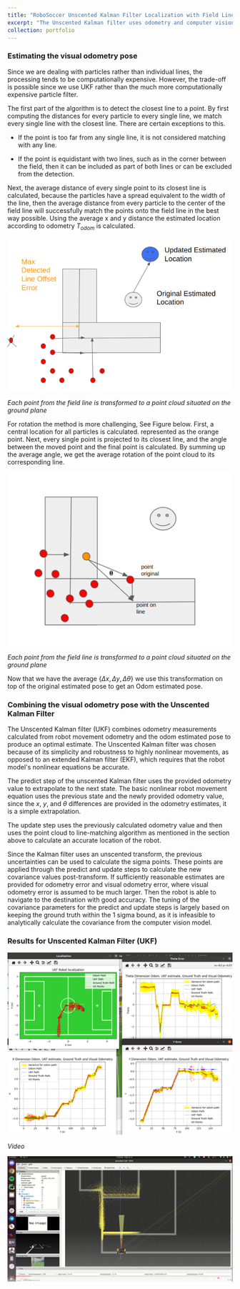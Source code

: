 ```yaml
---
title: "RoboSoccer Unscented Kalman Filter Localization with Field Line Observations (2022-2023)"
excerpt: "The Unscented Kalman filter uses odometry and computer vision to calculate an optimal estimate of the robot's location and navigate accurately to the destination, with tuning of the covariance parameters based on keeping the ground truth within the 1 sigma bound.<br/><img src='/images/ukf.png' height='300' width='500' >"
collection: portfolio
---
```


### Estimating the visual odometry pose

Since we are dealing with particles rather than individual lines, the processing tends to be computationally expensive. However, the trade-off is possible since we use UKF rather than the much more computationally expensive particle filter.

The first part of the algorithm is to detect the closest line to a point. By first computing the distances for every particle to every single line, we match every single line with the closest line. There are certain exceptions to this.

- If the point is too far from any single line, it is not considered matching with any line.

- If the point is equidistant with two lines, such as in the corner between the field, then it can be included as part of both lines or can be excluded from the detection.

Next, the average distance of every single point to its closest line is calculated, because the particles have a spread equivalent to the width of the line, then the average distance from every particle to the center of the field line will successfully match the points onto the field line in the best way possible. Using the average x and y distance the estimated location according to odometry $T_{odom}$ is calculated.


<p align="center">
<img src='/images/point_to_line_filter.png' width="600"/>
</p>
<p>
    <em>Each point from the field line is transformed to a point cloud situated on the ground plane</em>
</p>

For rotation the method is more challenging, See Figure below. First, a central location for all particles is calculated. represented as the orange point. Next, every single point is projected to its closest line, and the angle between the moved point and the final point is calculated. By summing up the average angle, we get the average rotation of the point cloud to its corresponding line.

<p align="center">
<img src='/images/angular_rotation.png' width="600"/>
</p>
<p>
    <em>Each point from the field line is transformed to a point cloud situated on the ground plane</em>
</p>

Now that we have the average $\{\Delta{x}, \Delta{y}, \Delta{\theta}\}$ we use this transformation on top of the original estimated pose to get an Odom estimated pose. 


### Combining the visual odometry pose with the Unscented Kalman Filter

The Unscented Kalman filter (UKF) combines odometry measurements calculated from robot movement odometry and the odom estimated pose to produce an optimal estimate. The Unscented Kalman filter was chosen because of its simplicity and robustness to highly nonlinear movements, as opposed to an extended Kalman filter (EKF), which requires that the robot model's nonlinear equations be accurate.

The predict step of the unscented Kalman filter uses the provided odometry value to extrapolate to the next state. The basic nonlinear robot movement equation uses the previous state and the newly provided odometry value, since the $x$, $y$, and $\theta$ differences are provided in the odometry estimates, it is a simple extrapolation.

The update step uses the previously calculated odometry value and then uses the point cloud to line-matching algorithm as mentioned in the section above to calculate an accurate location of the robot. 

Since the Kalman filter uses an unscented transform, the previous uncertainties can be used to calculate the sigma points. These points are applied through the predict and update steps to calculate the new covariance values post-transform. If sufficiently reasonable estimates are provided for odometry error and visual odometry error, where visual odometry error is assumed to be much larger. Then the robot is able to navigate to the destination with good accuracy. The tuning of the covariance parameters for the predict and update steps is largely based on keeping the ground truth within the 1 sigma bound, as it is infeasible to analytically calculate the covariance from the computer vision model.

### Results for Unscented Kalman Filter (UKF) 
<p align="center">
<img src="/images/ukf.png" width="600"/>
</p>
<p>
    <em>Video</em>
</p>

[![IMAGE ALT TEXT HERE](/images/ukf_vid.png)](https://drive.google.com/file/d/1JxMgp_nBoYYWKC2NnRFqYc-xffr35isx/view)
